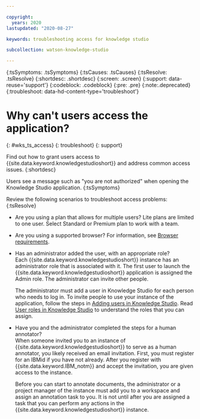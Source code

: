 ```yaml
---

copyright:
  years: 2020
lastupdated: "2020-08-27"

keywords: troubleshooting access for knowledge studio

subcollection: watson-knowledge-studio

---
```


{:tsSymptoms: .tsSymptoms}
{:tsCauses: .tsCauses}
{:tsResolve: .tsResolve}
{:shortdesc: .shortdesc}
{:screen: .screen}
{:support: data-reuse='support'}
{:codeblock: .codeblock}
{:pre: .pre}
{:note:.deprecated}
{:troubleshoot: data-hd-content-type='troubleshoot'}

<!-- You must add the troubleshoot content type in your attribute definitions AND on a new line under each troubleshooting topic H1 ID. -->

# Why can't users access the application?
{: #wks_ts_access}
{: troubleshoot}
{: support}

Find out how to grant users access to {{site.data.keyword.knowledgestudioshort}} and address common access issues.
{:shortdesc}

Users see a message such as "you are not authorized" when opening the Knowledge Studio application.
{:tsSymptoms}

Review the following scenarios to troubleshoot access problems:
{:tsResolve}
* Are you using a plan that allows for multiple users? Lite plans are limited to one user.  Select Standard or Premium plan to work with a team.

* Are you using a supported browser? For information, see [Browser requirements](/docs/watson-knowledge-studio?topic=watson-knowledge-studio-system-requirements).

* Has an administrator added the user, with an appropriate role?  
  Each {{site.data.keyword.knowledgestudioshort}} instance has an administrator role that is associated with it. The first user to launch the {{site.data.keyword.knowledgestudioshort}} application is assigned the Admin role. The administrator can invite other people.

  The administrator must add a user in Knowledge Studio for each person who needs to log in. To invite people to use your instance of the application, follow the steps in [Adding users in Knowledge Studio](/docs/watson-knowledge-studio?topic=watson-knowledge-studio-team#team-add).  Read [User roles in Knowledge Studio](/docs/watson-knowledge-studio?topic=watson-knowledge-studio-roles) to understand the roles that you can assign.

* Have you and the administrator completed the steps for a human annotator?  
   When someone invited you to an instance of {{site.data.keyword.knowledgestudioshort}} to serve as a human annotator, you likely received an email invitation. First, you must register for an IBMid if you have not already. After you register with {{site.data.keyword.IBM_notm}} and accept the invitation, you are given access to the instance.

   Before you can start to annotate documents, the administrator or a project manager of the instance must add you to a workspace and assign an annotation task to you. It is not until after you are assigned a task that you can perform any actions in the {{site.data.keyword.knowledgestudioshort}} instance.
  
